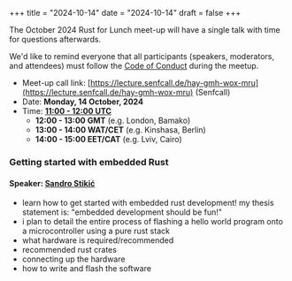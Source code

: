 +++
title = "2024-10-14"
date = "2024-10-14"
draft = false
+++

The October 2024 Rust for Lunch meet-up will have a single talk with time for questions afterwards.

We'd like to remind everyone that all participants (speakers, moderators, and attendees) must follow
the [Code of Conduct](@/about.md#code-of-conduct) during the meetup.

- Meet-up call link: [https://lecture.senfcall.de/hay-gmh-wox-mru](https://lecture.senfcall.de/hay-gmh-wox-mru) (Senfcall)
- Date: **Monday, 14 October, 2024**
- Time: [**11:00 - 12:00 UTC**](https://everytimezone.com/s/426cc1c5)
  - **12:00 - 13:00 GMT** (e.g. London, Bamako)
  - **13:00 - 14:00 WAT/CET** (e.g. Kinshasa, Berlin)
  - **14:00 - 15:00 EET/CAT** (e.g. Lviv, Cairo)

### Getting started with embedded Rust

#### Speaker: [Sandro Stikić](https://stikić.com/)

- learn how to get started with embedded rust development! my thesis statement is: "embedded
  development should be fun!"
- i plan to detail the entire process of flashing a hello world program onto a microcontroller using
  a pure rust stack
- what hardware is required/recommended
- recommended rust crates
- connecting up the hardware
- how to write and flash the software
